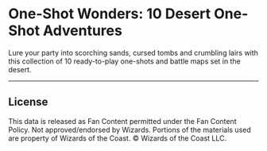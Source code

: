 # One-Shot Wonders: 10 Desert One-Shot Adventures

Lure your party into scorching sands, cursed tombs and crumbling lairs with this collection of 10 ready-to-play one-shots and battle maps set in the desert.

---

## License

This data is released as Fan Content permitted under the Fan Content Policy. Not approved/endorsed by Wizards. Portions of the materials used are property of Wizards of the Coast. © Wizards of the Coast LLC.
